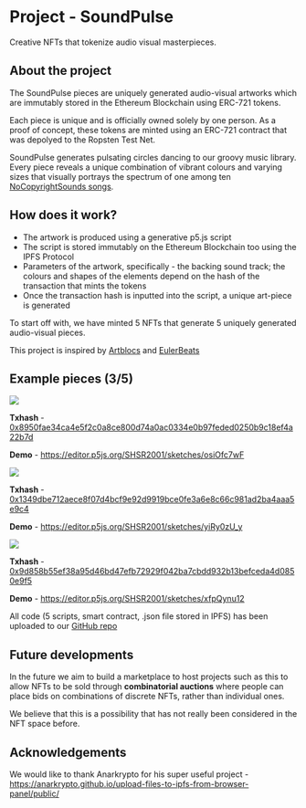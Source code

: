# Project - SoundPulse 

Creative NFTs that tokenize audio visual masterpieces.

## About the project 

The SoundPulse pieces are uniquely generated audio-visual artworks which are immutably stored in the Ethereum Blockchain using ERC-721 tokens.

Each piece is unique and is officially owned solely by one person. As a proof of concept, these tokens are minted using an ERC-721 contract that was depolyed to the Ropsten Test Net. 

SoundPulse generates pulsating circles dancing to our groovy music library. Every piece reveals a unique combination of vibrant colours and varying sizes that visually portrays the spectrum of one among ten [NoCopyrightSounds songs](https://ncs.io/). 

## How does it work?

* The artwork is produced using a generative p5.js script 
* The script is stored immutably on the Ethereum Blockchain too using the IPFS Protocol
* Parameters of the artwork, specifically - the backing sound track; the colours and shapes of the elements depend on the hash of the transaction that mints the tokens 
* Once the transaction hash is inputted into the script, a unique art-piece is generated

To start off with, we have minted 5 NFTs that generate 5 uniquely generated audio-visual pieces.

This project is inspired by [Artblocs](https://artblocks.io/) and [EulerBeats](https://eulerbeats.com/)

## Example pieces (3/5) 

![](https://storage.googleapis.com/ethereum-hackmd/upload_3f036aa2ab19c54d2bea2fe0a1df91aa.png)

**Txhash** - [0x8950fae34ca4e5f2c0a8ce800d74a0ac0334e0b97feded0250b9c18ef4a22b7d](https://ropsten.etherscan.io/tx/0x8950fae34ca4e5f2c0a8ce800d74a0ac0334e0b97feded0250b9c18ef4a22b7d)

**Demo** - https://editor.p5js.org/SHSR2001/sketches/osiOfc7wF

![](https://storage.googleapis.com/ethereum-hackmd/upload_75173536bdf1b45f06151012088d3b34.png)

**Txhash** - [0x1349dbe712aece8f07d4bcf9e92d9919bce0fe3a6e8c66c981ad2ba4aaa5e9c4](https://ropsten.etherscan.io/tx/0x1349dbe712aece8f07d4bcf9e92d9919bce0fe3a6e8c66c981ad2ba4aaa5e9c4)

**Demo** - https://editor.p5js.org/SHSR2001/sketches/yiRy0zU_y

![](https://storage.googleapis.com/ethereum-hackmd/upload_5852d1c720c4ed078fa7fdf741e47015.png)

**Txhash** - [0x9d858b55ef38a95d46bd47efb72929f042ba7cbdd932b13befceda4d0850e9f5](https://ropsten.etherscan.io/tx/0x9d858b55ef38a95d46bd47efb72929f042ba7cbdd932b13befceda4d0850e9f5)

**Demo** - https://editor.p5js.org/SHSR2001/sketches/xfpQynu12

All code (5 scripts, smart contract, .json file stored in IPFS) has been uploaded to our [GitHub repo](https://github.com/SHSR2001/SoundPulse)

## Future developments

In the future we aim to build a marketplace to host projects such as this to allow NFTs to be sold through **combinatorial auctions** where people can place bids on combinations of discrete NFTs, rather than individual ones.

We believe that this is a possibility that has not really been considered in the NFT space before.

## Acknowledgements

We would like to thank Anarkrypto for his super useful project - https://anarkrypto.github.io/upload-files-to-ipfs-from-browser-panel/public/
